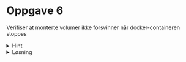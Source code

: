 # Oppgave 6
Verifiser at monterte volumer ikke forsvinner når docker-containeren stoppes

<details>
  <summary>Hint</summary>

  `docker run --volume`
</details>

<details>
  <summary>Løsning</summary>

  `docker run -it -v ./persistent:/workfolder busybox`
</details>
